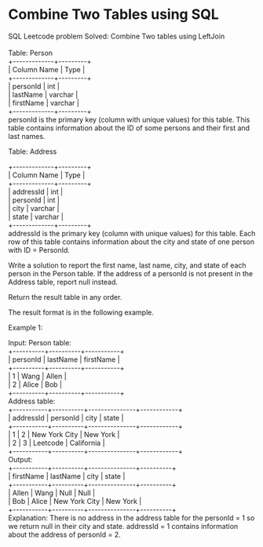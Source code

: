 # Combine Two Tables using SQL
SQL Leetcode problem Solved: Combine Two tables using LeftJoin
<br>
<br>
Table: Person
<br>
+-------------+---------+<br>
| Column Name | Type    |<br>
+-------------+---------+<br>
| personId    | int     |<br>
| lastName    | varchar |<br>
| firstName   | varchar |<br>
+-------------+---------+<br>
personId is the primary key (column with unique values) for this table.
This table contains information about the ID of some persons and their first and last names.
 

Table: Address

+-------------+---------+<br>
| Column Name | Type    |<br>
+-------------+---------+<br>
| addressId   | int     |<br>
| personId    | int     |<br>
| city        | varchar |<br>
| state       | varchar |<br>
+-------------+---------+<br>
addressId is the primary key (column with unique values) for this table.
Each row of this table contains information about the city and state of one person with ID = PersonId.
 

Write a solution to report the first name, last name, city, and state of each person in the Person table. If the address of a personId is not present in the Address table, report null instead.

Return the result table in any order.

The result format is in the following example.

 

Example 1:

Input: 
Person table:<br>
+----------+----------+-----------+<br>
| personId | lastName | firstName |<br>
+----------+----------+-----------+<br>
| 1        | Wang     | Allen     |<br>
| 2        | Alice    | Bob       |<br>
+----------+----------+-----------+<br>
Address table: <br>
+-----------+----------+---------------+------------+<br>
| addressId | personId | city          | state      |<br>
+-----------+----------+---------------+------------+<br>
| 1         | 2        | New York City | New York   |<br>
| 2         | 3        | Leetcode      | California |<br>
+-----------+----------+---------------+------------+<br>
Output: <br>
+-----------+----------+---------------+----------+<br>
| firstName | lastName | city          | state    |<br>
+-----------+----------+---------------+----------+<br>
| Allen     | Wang     | Null          | Null     |<br>
| Bob       | Alice    | New York City | New York |<br>
+-----------+----------+---------------+----------+<br>
Explanation: 
There is no address in the address table for the personId = 1 so we return null in their city and state.
addressId = 1 contains information about the address of personId = 2.

